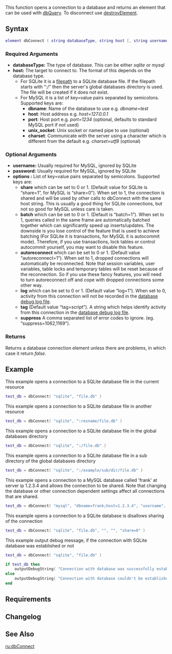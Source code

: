 This function opens a connection to a database and returns an element that can be used with [dbQuery](/docs/dbquery.md "wikilink"). To disconnect use [destroyElement](/destroyElement.md "wikilink").

Syntax
------

``` lua
element dbConnect ( string databaseType, string host [, string username = "", string password = "", string options = "" ] )
```

### Required Arguments

-   **databaseType:** The type of database. This can be either *sqlite* or *mysql*
-   **host:** The target to connect to. The format of this depends on the database type.
    -   For SQLite it is a [filepath](/docs/filepath.md "wikilink") to a SQLite database file. If the filepath starts with ":/" then the server's global databases directory is used. The file will be created if it does not exist.
    -   For MySQL it is a list of key=value pairs separated by semicolons. Supported keys are:
        -   **dbname**: Name of the database to use e.g. *dbname=test*
        -   **host**: Host address e.g. *host=127.0.0.1*
        -   **port**: Host port e.g. *port=1234* (optional, defaults to standard MySQL port if not used)
        -   **unix\_socket**: Unix socket or named pipe to use (optional)
        -   **charset**: Communicate with the server using a character which is different from the default e.g. *charset=utf8* (optional)

### Optional Arguments

-   **username:** Usually required for MySQL, ignored by SQLite
-   **password:** Usually required for MySQL, ignored by SQLite
-   **options :** List of key=value pairs separated by semicolons. Supported keys are:
    -   **share** which can be set to 0 or 1. (Default value for SQLite is “share=1”, for MySQL is “share=0”). When set to 1, the connection is shared and will be used by other calls to dbConnect with the same host string. This is usually a good thing for SQLite connections, but not so good for MySQL unless care is taken.
    -   **batch** which can be set to 0 or 1. (Default is “batch=1”). When set to 1, queries called in the same frame are automatically batched together which can significantly speed up inserts/updates. The downside is you lose control of the feature that is used to achieve batching (For SQLite it is transactions, for MySQL it is autocommit mode). Therefore, if you use transactions, lock tables or control autocommit yourself, you may want to disable this feature.
    -   **autoreconnect** which can be set to 0 or 1. (Default value “autoreconnect=1”). When set to 1, dropped connections will automatically be reconnected. Note that session variables, user variables, table locks and temporary tables will be reset because of the reconnection. So if you use these fancy features, you will need to turn autoreconnect off and cope with dropped connections some other way.
    -   **log** which can be set to 0 or 1. (Default value “log=1”). When set to 0, activity from this connection will not be recorded in the [database debug log file](/docs/server_commands#debugdb.md "wikilink").
    -   **tag** (Default value “tag=script”). A string which helps identify activity from this connection in the [database debug log file](/docs/server_commands#debugdb.md "wikilink").
    -   **suppress** A comma separated list of error codes to ignore. (eg. “suppress=1062,1169”).

### Returns

Returns a database connection element unless there are problems, in which case it return *false*.

Example
-------

This example opens a connection to a SQLite database file in the current resource

``` lua
test_db = dbConnect( "sqlite", "file.db" )
```

This example opens a connection to a SQLite database file in another resource

``` lua
test_db = dbConnect( "sqlite", ":resname/file.db" )
```

This example opens a connection to a SQLite database file in the global databases directory

``` lua
test_db = dbConnect( "sqlite", ":/file.db" )
```

This example opens a connection to a SQLite database file in a sub directory of the global databases directory

``` lua
test_db = dbConnect( "sqlite", ":/example/sub/dir/file.db" )
```

This example opens a connection to a MySQL database called 'frank' at server ip 1.2.3.4 and allows the connection to be shared. Note that changing the database or other connection dependent settings affect all connections that are shared.

``` lua
test_db = dbConnect( "mysql", "dbname=frank;host=1.2.3.4", "username", "password", "share=1" )
```

This example opens a connection to a SQLite database is disallows sharing of the connection

``` lua
test_db = dbConnect( "sqlite", "file.db", "", "", "share=0" )
```

This example output debug message, if the connection with SQLite database was established or not

``` lua
test_db = dbConnect( "sqlite", "file.db" )

if test_db then
    outputDebugString( "Connection with database was successfully established." )
else
    outputDebugString( "Connection with database couldn't be established." )
end
```

Requirements
------------

Changelog
---------

See Also
--------

[ru:dbConnect](/docs/ru:dbconnect.md "wikilink")
